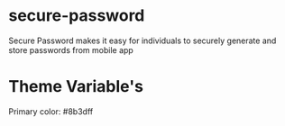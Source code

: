 # secure-password
Secure Password makes it easy for individuals to securely generate and store passwords from mobile app

# Theme Variable's

Primary color: #8b3dff